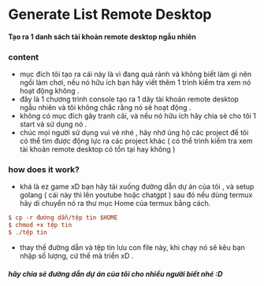 # Generate List Remote Desktop
#### Tạo ra 1 danh sách tài khoản remote desktop ngẫu nhiên

### content 
- mục đích tôi tạo ra cái này là vì đang quá rảnh và không biết làm gì nên ngồi làm chơi, nếu nó hữu ích bạn hãy viết thêm 1 trình kiểm tra xem nó hoạt động không .
- đây là 1 chương trình console tạo ra 1 dãy tài khoản remote desktop ngẫu nhiên và tôi không chắc rằng nó sẽ hoạt động .
- không có mục đích gây tranh cãi, và nếu nó hữu ích hãy chia sẻ cho tôi 1 start và sử dụng nó .
-  chúc mọi người sử dụng vui vẻ nhé , hãy nhớ ủng hộ các project để tôi có thể tìm được động lực ra các project khác ( có thể trình kiểm tra xem tài khoản remote desktop có tồn tại hay không )

### how does it work?
- khá là ez game xD bạn hãy tải xuống đường dẫn dự án của tôi , và setup golang ( cái này thì lên youtube hoặc chatgpt )  sau đó nếu dùng termux hãy di chuyển nó ra thư mục Home của termux bằng cách.
```ini
$ cp -r đường dẫn/tệp tin $HOME 
$ chmod +x tệp tin
$ ./tệp tin
```
- thay thế đường dẫn và tệp tin lưu con file này, khi chạy nó sẽ kêu bạn nhập số lượng, cứ thế mà triển xD .
##### hãy chia sẻ đường dẫn dự án của tôi cho nhiều người biết nhé :D 
